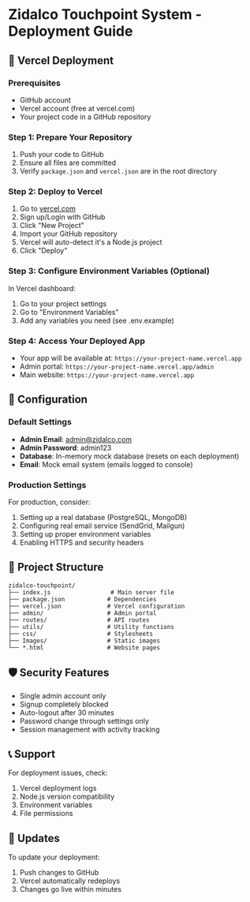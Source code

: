 # Zidalco Touchpoint System - Deployment Guide

## 🚀 Vercel Deployment

### Prerequisites
- GitHub account
- Vercel account (free at vercel.com)
- Your project code in a GitHub repository

### Step 1: Prepare Your Repository
1. Push your code to GitHub
2. Ensure all files are committed
3. Verify `package.json` and `vercel.json` are in the root directory

### Step 2: Deploy to Vercel
1. Go to [vercel.com](https://vercel.com)
2. Sign up/Login with GitHub
3. Click "New Project"
4. Import your GitHub repository
5. Vercel will auto-detect it's a Node.js project
6. Click "Deploy"

### Step 3: Configure Environment Variables (Optional)
In Vercel dashboard:
1. Go to your project settings
2. Go to "Environment Variables"
3. Add any variables you need (see .env.example)

### Step 4: Access Your Deployed App
- Your app will be available at: `https://your-project-name.vercel.app`
- Admin portal: `https://your-project-name.vercel.app/admin`
- Main website: `https://your-project-name.vercel.app`

## 🔧 Configuration

### Default Settings
- **Admin Email**: admin@zidalco.com
- **Admin Password**: admin123
- **Database**: In-memory mock database (resets on each deployment)
- **Email**: Mock email system (emails logged to console)

### Production Settings
For production, consider:
1. Setting up a real database (PostgreSQL, MongoDB)
2. Configuring real email service (SendGrid, Mailgun)
3. Setting up proper environment variables
4. Enabling HTTPS and security headers

## 📁 Project Structure
```
zidalco-touchpoint/
├── index.js                 # Main server file
├── package.json            # Dependencies
├── vercel.json             # Vercel configuration
├── admin/                  # Admin portal
├── routes/                 # API routes
├── utils/                  # Utility functions
├── css/                    # Stylesheets
├── Images/                 # Static images
└── *.html                  # Website pages
```

## 🛡️ Security Features
- Single admin account only
- Signup completely blocked
- Auto-logout after 30 minutes
- Password change through settings only
- Session management with activity tracking

## 📞 Support
For deployment issues, check:
1. Vercel deployment logs
2. Node.js version compatibility
3. Environment variables
4. File permissions

## 🔄 Updates
To update your deployment:
1. Push changes to GitHub
2. Vercel automatically redeploys
3. Changes go live within minutes
